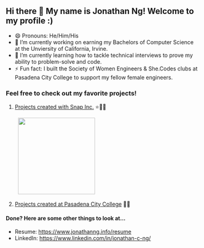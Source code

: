 ## Hi there 👋 My name is Jonathan Ng! Welcome to my profile :)

- 😄 Pronouns: He/Him/His
- 🔭 I’m currently working on earning my Bachelors of Computer Science at the Unviersity of California, Irvine.
- 🌱 I’m currently learning how to tackle technical interviews to prove my ability to problem-solve and code.
- ⚡ Fun fact: I built the Society of Women Engineers & She.Codes clubs at Pasadena City College to support my fellow female engineers.

### Feel free to check out my favorite projects!

1. [Projects created with Snap Inc.](https://github.com/JonathanCNg/Snap-Inc-Projects/blob/main/README.md) ⭐👻🌟

&nbsp;&nbsp;&nbsp;&nbsp;&nbsp;&nbsp;&nbsp;&nbsp;[<img src='arrowsnap-sample.gif' height='200'/>](https://github.com/JonathanCNg/Snap-Inc-Projects/blob/main/README.md)

2. [Projects created at Pasadena City College](https://github.com/JonathanCNg/Academic-Projects/blob/main/README.md) 🏫🎒


#### Done? Here are some other things to look at...

- Resume: https://www.jonathanng.info/resume
- LinkedIn: https://www.linkedin.com/in/jonathan-c-ng/



<!--
**JonathanCNg/JonathanCNg** is a ✨ _special_ ✨ repository because its `README.md` (this file) appears on your GitHub profile.

Here are some ideas to get you started:

- 🔭 I’m currently working on ...
- 🌱 I’m currently learning ...
- 👯 I’m looking to collaborate on ...
- 🤔 I’m looking for help with ...
- 💬 Ask me about ...
- 📫 How to reach me: ...
- 😄 Pronouns: ...
- ⚡ Fun fact: ...
-->
